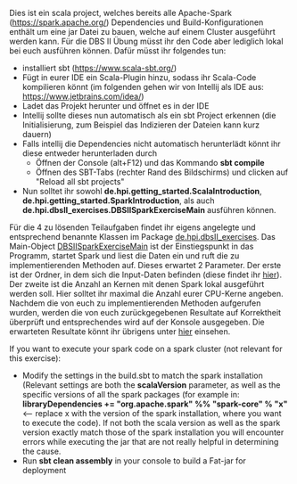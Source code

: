 Dies ist ein scala project, welches bereits alle Apache-Spark (https://spark.apache.org/) Dependencies und Build-Konfigurationen enthält um eine jar Datei zu bauen, welche auf einem Cluster ausgeführt werden kann.
Für die DBS II Übung müsst ihr den Code aber lediglich lokal bei euch ausführen können. 
Dafür müsst ihr folgendes tun:
- installiert sbt (https://www.scala-sbt.org/)
- Fügt in eurer IDE ein Scala-Plugin hinzu, sodass ihr Scala-Code kompilieren könnt (im folgenden gehen wir von Intellij als IDE aus: https://www.jetbrains.com/idea/)
- Ladet das Projekt herunter und öffnet es in der IDE
- Intellij sollte dieses nun automatisch als ein sbt Project erkennen (die Initialisierung, zum Beispiel das Indizieren der Dateien kann kurz dauern)
- Falls intellij die Dependencies nicht automatisch herunterlädt könnt ihr diese entweder herunterladen durch
  - Öffnen der Console (alt+F12) und das Kommando **sbt compile**
  - Öffnen des SBT-Tabs (rechter Rand des Bildschirms) und clicken auf "Reload all sbt projects"
- Nun solltet ihr sowohl **de.hpi.getting_started.ScalaIntroduction**, **de.hpi.getting_started.SparkIntroduction**, als auch **de.hpi.dbsII_exercises.DBSIISparkExerciseMain** ausführen können.

Für die 4 zu lösenden Teilaufgaben findet ihr eigens angelegte und entsprechend benannte Klassen im Package [de.hpi.dbsII_exercises](). Das Main-Object [DBSIISparkExerciseMain](de.hpi.dbsII_exercises.DBSIISparkExerciseMain) ist der Einstiegspunkt in das Programm, startet Spark und liest die Daten ein und ruft die zu implementierenden Methoden auf.
Dieses erwartet 2 Parameter. Der erste ist der Ordner, in dem sich die Input-Daten befinden (diese findet ihr [hier](https://hpi.de/fileadmin/user_upload/fachgebiete/naumann/lehre/WS2020/DBS_II/Test_Input_Spark.zip)). Der zweite ist die Anzahl an Kernen mit denen Spark lokal ausgeführt werden soll. Hier solltet ihr maximal die Anzahl eurer CPU-Kerne angeben.
Nachdem die von euch zu implementierenden Methoden aufgerufen wurden, werden die von euch zurückgegebenen Resultate auf Korrektheit überprüft und entsprechendes wird auf der Konsole ausgegeben. Die erwarteten Resultate könnt ihr übrigens unter [hier](../data/) einsehen. 

If you want to execute your spark code on a spark cluster (not relevant for this exercise):
- Modify the settings in the build.sbt to match the spark installation (Relevant settings are both the **scalaVersion** parameter, as well as the specific versions of all the spark packages (for example in: **libraryDependencies += "org.apache.spark" %% "spark-core" % "x"** <-- replace x with the version of the spark installation, where you want to execute the code). If not both the scala version as well as the spark version exactly match those of the spark installation you will encounter errors while executing the jar that are not really helpful in determining the cause.
- Run **sbt clean assembly** in your console to build a Fat-jar for deployment 

